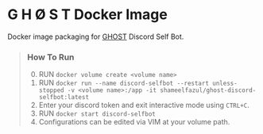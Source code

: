 # G H Ø S T Docker Image

Docker image packaging for [GHOST](https://github.com/GhostSelfbot/Ghost) Discord Self Bot.  

> ### How To Run
> 0. RUN `docker volume create <volume name>`
> 1. RUN `docker run --name discord-selfbot --restart unless-stopped -v <volume name>:/app -it shameelfazul/ghost-discord-selfbot:latest`
> 2. Enter your discord token and exit interactive mode using `CTRL+C`.
> 3. RUN `docker start discord-selfbot`
> 4. Configurations can be edited via VIM at your volume path.
